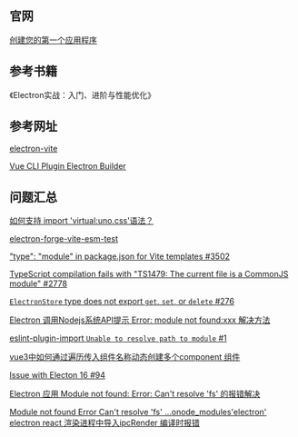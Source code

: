 ## 官网

[创建您的第一个应用程序](https://www.electronjs.org/zh/docs/latest/tutorial/tutorial-first-app)

## 参考书籍

《Electron实战：入门、进阶与性能优化》

## 参考网址

[electron-vite](https://cn.electron-vite.org/guide/)

[Vue CLI Plugin Electron Builder](https://nklayman.github.io/vue-cli-plugin-electron-builder/guide/)

## 问题汇总

[如何支持 import 'virtual:uno.css'语法？](https://segmentfault.com/q/1010000043642556)

[electron-forge-vite-esm-test](https://github.com/jdms754/electron-forge-vite-esm-test)

["type": "module" in package.json for Vite templates #3502](https://github.com/electron/forge/issues/3502)

[TypeScript compilation fails with "TS1479: The current file is a CommonJS module" #2778](https://github.com/tailwindlabs/headlessui/discussions/2778)

[`ElectronStore` type does not export `get`, `set`, or `delete` #276](https://github.com/sindresorhus/electron-store/issues/276)

[Electron 调用Nodejs系统API提示 Error: module not found:xxx 解决方法](https://blog.csdn.net/tekin_cn/article/details/135221911)

[eslint-plugin-import `Unable to resolve path to module` #1](https://github.com/zhbhun/blog/issues/1)

[vue3中如何通过遍历传入组件名称动态创建多个component 组件](https://www.cnblogs.com/beileixinqing/p/17247302.html)

[Issue with Electon 16 #94](https://github.com/electron/remote/issues/94)

[Electron 应用 Module not found: Error: Can't resolve 'fs' 的报错解决](https://juejin.cn/post/6997943277131431943)

[Module not found Error Can't resolve 'fs'  ...onode_modules'electron'
electron react 渲染进程中导入ipcRender 编译时报错](https://note.youdao.com/ynoteshare/index.html?id=1cb7088f7971b8650a4847d8a75f6b89&type=note&_time=1649077487513)



